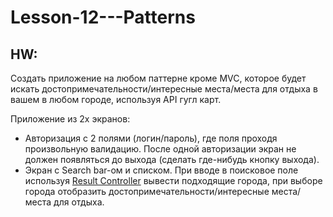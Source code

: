 # Lesson-12---Patterns

## HW: 

Создать приложение на любом паттерне кроме MVC, которое будет искать достопримечательности/интересные места/места для отдыха в вашем в любом городе, используя API гугл карт.

Приложение из 2х экранов: 
* Авторизация с 2 полями (логин/пароль), где поля проходя произвольную валидацию. После одной авторизации экран не должен появляться до выхода (сделать где-нибудь кнопку выхода). 
* Экран с Search bar-ом и списком. При вводе в поисковое поле используя [Result Controller](https://developers.google.com/places/ios-sdk/autocomplete#add_a_results_controller) вывести подходящие города, при выборе города отобразить достопримечательности/интересные места/места для отдыха. 

